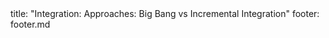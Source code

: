 <frontmatter>
title: "Integration: Approaches: Big Bang vs Incremental Integration"
footer: footer.md
</frontmatter>

<include src="navbar.md" boilerplate />

<include src="unit-inPage-asFlat.md" boilerplate />